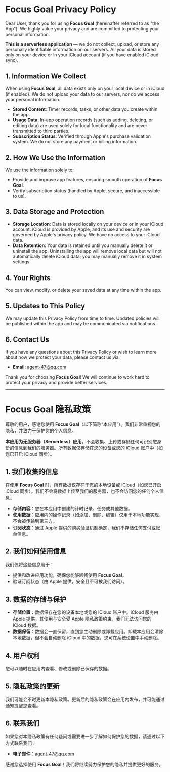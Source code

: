 # Focus Goal Privacy Policy

Dear User, thank you for using **Focus Goal** (hereinafter referred to as "the App"). We highly value your privacy and are committed to protecting your personal information.  

**This is a serverless application** — we do not collect, upload, or store any personally identifiable information on our servers. All your data is stored only on your device or in your iCloud account (if you have enabled iCloud sync).

## 1. Information We Collect

When using **Focus Goal**, all data exists only on your local device or in iCloud (if enabled). We do not upload your data to our servers, nor do we access your personal information.

- **Stored Content**: Timer records, tasks, or other data you create within the app.
- **Usage Data**: In-app operation records (such as adding, deleting, or editing data) are used solely for local functionality and are never transmitted to third parties.
- **Subscription Status**: Verified through Apple's purchase validation system. We do not store any payment or billing information.

## 2. How We Use the Information

We use the information solely to:

- Provide and improve app features, ensuring smooth operation of **Focus Goal**.
- Verify subscription status (handled by Apple, secure, and inaccessible to us).

## 3. Data Storage and Protection

- **Storage Location**: Data is stored locally on your device or in your iCloud account. iCloud is provided by Apple, and its use and security are governed by Apple's privacy policy. We have no access to your iCloud data.
- **Data Retention**: Your data is retained until you manually delete it or uninstall the app. Uninstalling the app will remove local data but will not automatically delete iCloud data; you may manually remove it in system settings.

## 4. Your Rights

You can view, modify, or delete your saved data at any time within the app.

## 5. Updates to This Policy

We may update this Privacy Policy from time to time. Updated policies will be published within the app and may be communicated via notifications.

## 6. Contact Us

If you have any questions about this Privacy Policy or wish to learn more about how we protect your data, please contact us via:

- **Email**: [agent-47@qq.com](mailto:agent-47@qq.com)

Thank you for choosing **Focus Goal**! We will continue to work hard to protect your privacy and provide better services.



---



# Focus Goal 隐私政策

尊敬的用户，感谢您使用 **Focus Goal**（以下简称“本应用”）。我们非常重视您的隐私，并致力于保护您的个人信息。  

**本应用为无服务器（Serverless）应用**，不会收集、上传或存储任何可识别您身份的信息到我们的服务器。所有数据仅存储在您的设备或您的 iCloud 账户中（如您已开启 iCloud 同步）。

## 1. 我们收集的信息

在使用 **Focus Goal** 时，所有数据仅存在于您的本地设备或 iCloud（如您已开启 iCloud 同步）。我们不会将数据上传至我们的服务器，也不会访问您的任何个人信息。

- **存储内容**：您在本应用中创建的计时记录、任务或其他数据。
- **使用数据**：应用内的操作记录（如添加、删除、编辑）仅用于本地功能实现，不会被传输到第三方。
- **订阅状态**：通过 Apple 提供的购买验证机制确定，我们不存储任何支付或账单信息。

## 2. 我们如何使用信息

我们仅将这些信息用于：

- 提供和改进应用功能，确保您能够顺畅使用 **Focus Goal**。
- 验证订阅状态（由 Apple 提供，安全且不可被我们访问）。

## 3. 数据的存储与保护

- **存储位置**：数据保存在您的设备本地或您的 iCloud 账户中。iCloud 服务由 Apple 提供，其使用与安全受 Apple 隐私政策约束，我们无法访问您的 iCloud 数据。
- **数据保留**：数据会一直保留，直到您主动删除或卸载应用。卸载本应用会清除本地数据，但不会自动删除 iCloud 中的数据，您可在系统设置中手动删除。

## 4. 用户权利

您可以随时在应用内查看、修改或删除已保存的数据。

## 5. 隐私政策的更新

我们可能会不时更新本隐私政策。更新后的隐私政策会在应用内发布，并可能通过通知提醒您查看。

## 6. 联系我们

如果您对本隐私政策有任何疑问或需要进一步了解如何保护您的数据，请通过以下方式联系我们：

- **电子邮件**：[agent-47@qq.com](mailto:agent-47@qq.com)

感谢您选择使用 **Focus Goal**！我们将继续努力保护您的隐私并提供更好的服务。
